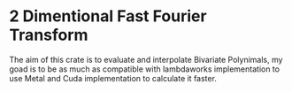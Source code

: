 # 2 Dimentional Fast Fourier Transform


The aim of this crate is to evaluate and interpolate Bivariate Polynimals, my goad is to be as much as compatible with lambdaworks implementation to use Metal and Cuda implementation to calculate it faster. 

